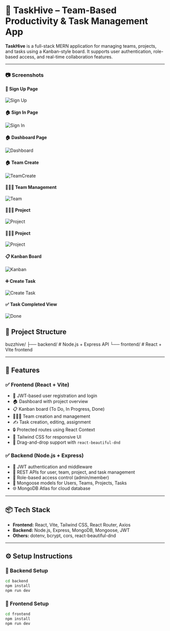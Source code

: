 # 🧠 TaskHive – Team-Based Productivity & Task Management App

**TaskHive** is a full-stack MERN application for managing teams, projects, and tasks using a Kanban-style board. It supports user authentication, role-based access, and real-time collaboration features.

---


### 📷 Screenshots

#### 🔐 Sign Up Page
![Sign Up](./frontend/src/assets/1.png)

#### 🏠 Sign In Page
![Sign In](./frontend/src/assets/2.png)

#### 🏠 Dashboard Page
![Dashboard](./frontend/src/assets/3.png)

#### 🏠 Team Create
![TeamCreate](./frontend/src/assets/4.png)

#### 🧑‍🤝‍🧑 Team Management
![Team](./frontend/src/assets/5.png)

#### 🧑‍🤝‍🧑 Project
![Project](./frontend/src/assets/6.png)

#### 🧑‍🤝‍🧑 Project
![Project](./frontend/src/assets/7.png)

#### 📋 Kanban Board
![Kanban](./frontend/src/assets/8.png)

#### ➕ Create Task
![Create Task](./frontend/src/assets/9.png)

#### ✅ Task Completed View
![Done](./frontend/src/assets/10.png)


## 📁 Project Structure

buzzhive/
├── backend/ # Node.js + Express API
└── frontend/ # React + Vite frontend

---

## 🚀 Features

### ✅ Frontend (React + Vite)

- 🔐 JWT-based user registration and login
- 🏠 Dashboard with project overview
- 📋 Kanban board (To Do, In Progress, Done)
- 🧑‍🤝‍🧑 Team creation and management
- ✍️ Task creation, editing, assignment
- 🔒 Protected routes using React Context
- 🎨 Tailwind CSS for responsive UI
- 🔄 Drag-and-drop support with `react-beautiful-dnd`

### ✅ Backend (Node.js + Express)

- 🔐 JWT authentication and middleware
- 🧾 REST APIs for user, team, project, and task management
- 🔐 Role-based access control (admin/member)
- 🧠 Mongoose models for Users, Teams, Projects, Tasks
- 🌐 MongoDB Atlas for cloud database

---

## 📦 Tech Stack

- **Frontend:** React, Vite, Tailwind CSS, React Router, Axios
- **Backend:** Node.js, Express, MongoDB, Mongoose, JWT
- **Others:** dotenv, bcrypt, cors, react-beautiful-dnd

---

## ⚙️ Setup Instructions

### 📌 Backend Setup

```bash
cd backend
npm install
npm run dev
```

### 📌 Frontend Setup

```bash
cd frontend
npm install
npm run dev
```
